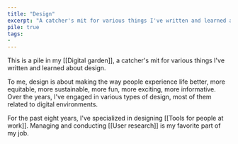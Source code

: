 ```yaml
---
title: "Design"
excerpt: "A catcher's mit for various things I've written and learned about design."
pile: true
tags:
-
---
```

This is a pile in my [[Digital garden]], a catcher's mit for various things I've written and learned about design.

To me, design is about making the way people experience life better, more equitable, more sustainable, more fun, more exciting, more informative. Over the years, I've engaged in various types of design, most of them related to digital environments. 

For the past eight years, I've specialized in designing [[Tools for people at work]]. Managing and conducting [[User research]] is my favorite part of my job. 